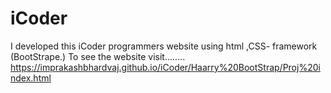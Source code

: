 # iCoder
I developed this iCoder programmers  website using  html ,CSS- framework (BootStrape.) To see the website visit........
https://imprakashbhardvaj.github.io/iCoder/Haarry%20BootStrap/Proj%20index.html
